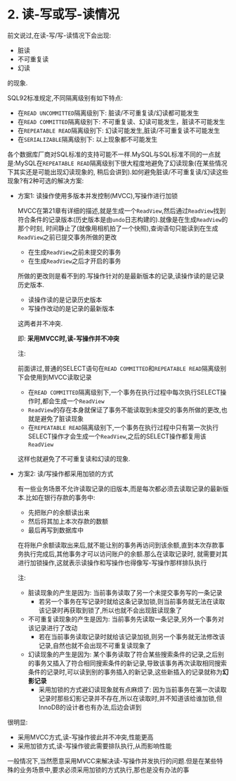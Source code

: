# 2. 读-写或写-读情况

前文说过,在读-写/写-读情况下会出现:

- 脏读
- 不可重复读
- 幻读

的现象.

SQL92标准规定,不同隔离级别有如下特点:

- 在`READ UNCOMMITTED`隔离级别下: 脏读/不可重复读/幻读都可能发生
- 在`READ COMMITTED`隔离级别下: 不可重复读、幻读可能发生，脏读不可能发生
- 在`REPEATABLE READ`隔离级别下: 幻读可能发生,脏读/不可重复读不可能发生
- 在`SERIALIZABLE`隔离级别下: 以上现象都不可能发生

各个数据库厂商对SQL标准的支持可能不一样.MySQL与SQL标准不同的一点就是:MySQL在`REPEATABLE READ`隔离级别下很大程度地避免了幻读现象(在某些情况下其实还是可能出现幻读现象的,
稍后会讲到).如何避免脏读/不可重复读/幻读这些现象?有2种可选的解决方案:

- 方案1: 读操作使用多版本并发控制(MVCC),写操作进行加锁

    MVCC在第21章有详细的描述,就是生成一个`ReadView`,然后通过`ReadView`找到符合条件的记录版本(历史版本是由`undo`日志构建的).就像是在生成`ReadView`的那个时刻,
    时间静止了(就像用相机拍了一个快照),查询语句只能读到在生成`ReadView`之前已提交事务所做的更改
    
    - 在生成`ReadView`之前未提交的事务
    - 在生成`ReadView`之后才开启的事务
    
    所做的更改则是看不到的.写操作针对的是最新版本的记录,读操作读的是记录历史版本.
    
    - 读操作读的是记录历史版本
    - 写操作改动的是记录的最新版本
    
    这两者并不冲突.
    
    即: **采用MVCC时,读-写操作并不冲突**
    
    注:
    
    前面讲过,普通的SELECT语句在`READ COMMITTED`和`REPEATABLE READ`隔离级别下会使用到MVCC读取记录
    
    - 在`READ COMMITTED`隔离级别下,一个事务在执行过程中每次执行SELECT操作时,都会生成一个`ReadView`
    - `ReadView`的存在本身就保证了事务不能读取到未提交的事务所做的更改,也就是避免了脏读现象
    - 在`REPEATABLE READ`隔离级别下,一个事务在执行过程中只有第一次执行SELECT操作才会生成一个`ReadView`,之后的SELECT操作都复用该`ReadView`
    
    这样也就避免了不可重复读和幻读的现象.

- 方案2: 读/写操作都采用加锁的方式

    有一些业务场景不允许读取记录的旧版本,而是每次都必须去读取记录的最新版本.比如在银行存款的事务中:
    
    - 先把账户的余额读出来
    - 然后将其加上本次存款的数额
    - 最后再写到数据库中
    
    在将账户余额读取出来后,就不能让别的事务再访问到该余额,直到本次存款事务执行完成后,其他事务才可以访问账户的余额.那么在读取记录时,
    就需要对其进行加锁操作,这就表示读操作和写操作也得像写-写操作那样排队执行
    
    注:
    
    - 脏读现象的产生是因为: 当前事务读取了另一个未提交事务写的一条记录
      - 若另一个事务在写记录时就给这条记录加锁,则当前事务就无法在读取该记录时再获取到锁了,所以也就不会出现脏读现象了
    - 不可重复读现象的产生是因为: 当前事务先读取一条记录,另外一个事务对该记录进行了改动
      - 若在当前事务读取记录时就给该记录加锁,则另一个事务就无法修改该记录,自然也就不会出现不可重复读现象了
    - 幻读现象的产生是因为: 某个事务读取了符合某些搜索条件的记录,之后别的事务又插入了符合相同搜索条件的新记录,导致该事务再次读取相同搜索条件的记录时,可以读到别的事务插入的新记录,这些新插入的记录就称为**幻影记录**
      - 采用加锁的方式避幻读现象就有点麻烦了: 因为当前事务在第一次读取记录时那些幻影记录并不存在,所以在读取时,并不知道该给谁加锁,但InnoDB的设计者也有办法,后边会讲到

很明显:

- 采用MVCC方式,读-写操作彼此并不冲突,性能更高
- 采用加锁方式,读-写操作彼此需要排队执行,从而影响性能

一般情况下,当然愿意采用MVCC来解决读-写操作并发执行的问题.但是在某些特殊的业务场景中,要求必须采用加锁的方式执行,那也是没有办法的事
